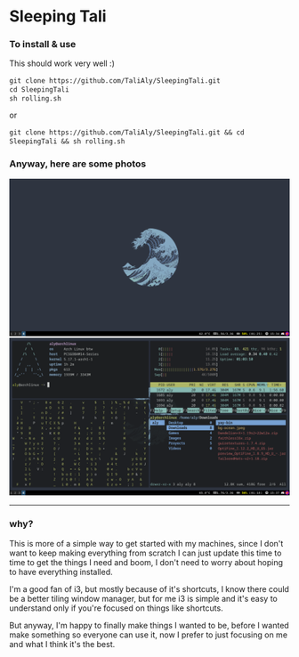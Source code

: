 # Sleeping Tali

### To install & use

This should work very well :)

```
git clone https://github.com/TaliAly/SleepingTali.git
cd SleepingTali
sh rolling.sh
```

or

```
git clone https://github.com/TaliAly/SleepingTali.git && cd SleepingTali && sh rolling.sh
```

### Anyway, here are some photos

<img src="https://github.com/TaliAly/SleepingTali/blob/main/images/bg.png" width=700 />
<img src="https://github.com/TaliAly/SleepingTali/blob/main/images/bg-term.png" width=700 />

<br />
<hr />

### why?

This is more of a simple way to get started with my machines, since I don't want to keep making everything from scratch I can just update this time to time to get the things I need and boom, I don't need to worry about hoping to have everything installed.

I'm a good fan of i3, but mostly because of it's shortcuts, I know there could be a better tiling window manager, but for me i3 is simple and it's easy to understand only if you're focused on things like shortcuts.

But anyway, I'm happy to finally make things I wanted to be, before I wanted make something so everyone can use it, now I prefer to just focusing on me and what I think it's the best.

